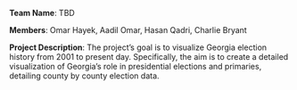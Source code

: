 **Team Name**:  TBD

**Members**: Omar Hayek, Aadil Omar, Hasan Qadri, Charlie Bryant

**Project Description**: The project’s goal is to visualize Georgia election history from 2001 to present day. Specifically, the aim is to create a detailed visualization of Georgia’s role in presidential elections and primaries, detailing county by county election data.


